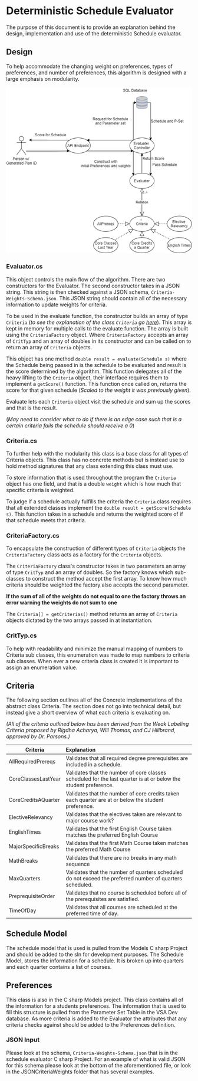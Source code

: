 # Deterministic Schedule Evaluator

The purpose of this document is to provide an explanation behind the design, implementation and use of the deterministic Schedule evaluator.

## Design

To help accommodate the changing weight on preferences, types of preferences, and number of preferences, this algorithm is designed with a large emphasis on modularity.

![](SchedulerEvaluator-V-1.png)

### Evaluator.cs 

This object controls the main flow of the algorithm. There are two constructors for the Evaluator. The second constructor takes in a JSON string. This string is then checked against a JSON schema, `Criteria-Weights-Schema.json`. This JSON string should contain all of the necessary information to update weights for criteria.

To be used in the evaluate function, the constructor builds an array of type `Criteria` (_to see the explanation of the class `Criteria` go [here](#Criteria.cs)_). This array is kept in memory for multiple calls to the evaluate function. The array is built using the `CriteriaFactory` object. Where `CriteriaFactory` accepts an array of `CritTyp` and an array of doubles in its constructor and can be called on to return an array of `Criteria` objects. 

This object has one method `double result = evaluate(Schedule s)` where the Schedule being passed in is the schedule to be evaluated and result is the score determined by the algorithm. This function delegates all of the heavy lifting to the `Criteria` object, their interface requires them to implement a `getScore()` function.  This function once called on, returns the score for that given schedule (_Scaled to the weight it was previously given_). 

Evaluate lets each `Criteria` object visit the schedule and sum up the scores and that is the result.

(_May need to consider what to do if there is an edge case such that is a certain criteria fails the schedule should receive a 0_) 

### Criteria.cs

To further help with the modularity this class is a base class for all types of Criteria objects. This class has no concrete methods but is instead use to hold method signatures that any class extending this class must use. 

To store information that is used throughout the program the `Criteria` object has one field, and that is a double `weight` which is how much that specific criteria is weighted.

To judge if a schedule actually fulfills the criteria the `Criteria` class requires that all extended classes implement the `double result = getScore(Schedule s)`. This function takes in a schedule and returns the weighted score of if that schedule meets that criteria. 

### CriteriaFactory.cs

To encapsulate the construction of different types of `Criteria` objects the `CriteriaFactory` class acts as a factory for the `Criteria` objects.

The `CriteriaFactory` class's constructor takes in two parameters an array of type `CritTyp` and an array of doubles. So the factory knows which sub-classes to construct the method accept the first array. To know how much criteria should be weighted the factory also accepts the second parameter. 

__If the sum of all of the weights do not equal to one the factory throws an error warning the weights do not sum to one__

The `Criteria[] = getCriterias()` method returns an array of `Criteria` objects dictated by the two arrays passed in at instantiation. 

### CritTyp.cs

To help with readability and minimize the manual mapping of numbers to Criteria sub classes, this enumeration was made to map numbers to criteria sub classes. When ever a new criteria class is created it is important to assign an enumeration value. 



## Criteria

The following section outlines all of the Concrete implementations of the abstract class Criteria. The section does not go into technical detail, but instead give a short overview of what each criteria is evaluating on. 

_(All of the criteria outlined below has been derived from the Weak Labeling Criteria proposed by Rigdha Acharya, Will Thomas, and CJ Hillbrand, approved by Dr. Parsons.)_

| Criteria            | Explanation                                                  |
| ------------------- | :----------------------------------------------------------- |
| AllRequiredPrereqs  | Validates that all required degree prerequisites are included in a schedule.|
| CoreClassesLastYear | Validates that the number of core classes scheduled for the last quarter is at or below the student preference. |
| CoreCreditsAQuarter | Validates that the number of core credits taken each quarter are at or below the student preference. |
| ElectiveRelevancy   | Validates that the electives taken are relevant to major course work? |
| EnglishTimes        | Validates that the first English Course taken matches the preferred English Course |
| MajorSpecificBreaks | Validates that the first Math Course taken matches the preferred Math Course |
| MathBreaks          | Validates that there are no breaks in any math sequence      |
| MaxQuarters         | Validates that the number of quarters scheduled do not exceed the preferred number of quarters scheduled. |
| PreprequisiteOrder  | Validates that no course is scheduled before all of the prerequisites are satisfied. |
| TimeOfDay           | Validates that all courses are scheduled at the preferred time of day. |

## Schedule Model

The schedule model that is used is pulled from the Models C sharp Project and should be added to the sln for development purposes. The Schedule Model, stores the information for a schedule. It is broken up into quarters and each quarter contains a list of courses. 

## Preferences

This class is also in the C sharp Models project. This class contains all of the information for a students preferences. The information that is used to fill this structure is pulled from the Parameter Set Table in the VSA Dev database.  As more criteria is added to the Evaluator the attributes that any criteria checks against should be added to the Preferences definition. 

### JSON Input

Please look at the schema, `Criteria-Weights-Schema.json` that is in the schedule evaluator C sharp Project. For an example of what is valid JSON for this schema please look at the bottom of the aforementioned file, or look in the JSONCriteriaWeights folder that has several examples.
